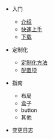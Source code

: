 - 入门

  - [介绍](/zh-cn/intro/introduction.md)
  - [快速上手](../docs_zh/intro/quickstart.md)
  - [下载](../docs_zh/intro/download.md)

- 定制化

  - [定制化方法](ways.md)
  - [配置项](configuration.md)

- 指南

  - 布局
  - 盒子
  - button
  - 其他
  
- 变更日志